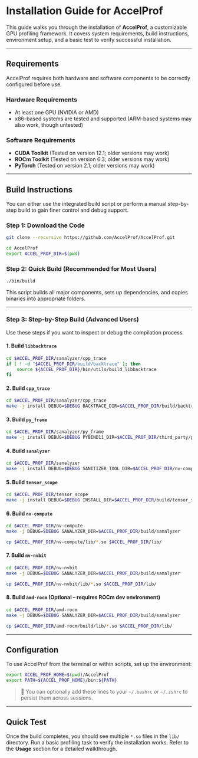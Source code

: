 # Installation Guide for AccelProf

This guide walks you through the installation of **AccelProf**, a customizable GPU profiling framework. It covers system requirements, build instructions, environment setup, and a basic test to verify successful installation.

---

## Requirements

AccelProf requires both hardware and software components to be correctly configured before use.

### Hardware Requirements

- At least one GPU (NVIDIA or AMD)
- x86-based systems are tested and supported (ARM-based systems may also work, though untested)

### Software Requirements

- **CUDA Toolkit** (Tested on version 12.1; older versions may work)
- **ROCm Toolkit** (Tested on version 6.3; older versions may work)
- **PyTorch** (Tested on version 2.1; older versions may work)

---

## Build Instructions

You can either use the integrated build script or perform a manual step-by-step build to gain finer control and debug support.

### Step 1: Download the Code

```bash
git clone --recursive https://github.com/AccelProf/AccelProf.git

cd AccelProf
export ACCEL_PROF_DIR=$(pwd)
```

### Step 2: Quick Build (Recommended for Most Users)

```bash
./bin/build
```

This script builds all major components, sets up dependencies, and copies binaries into appropriate folders.

---

### Step 3: Step-by-Step Build (Advanced Users)

Use these steps if you want to inspect or debug the compilation process.

#### 1. Build `libbacktrace`

```bash
cd $ACCEL_PROF_DIR/sanalyzer/cpp_trace
if [ ! -d "$ACCEL_PROF_DIR/build/backtrace" ]; then
    source ${ACCEL_PROF_DIR}/bin/utils/build_libbacktrace
fi
```

#### 2. Build `cpp_trace`

```bash
cd $ACCEL_PROF_DIR/sanalyzer/cpp_trace
make -j install DEBUG=$DEBUG BACKTRACE_DIR=$ACCEL_PROF_DIR/build/backtrace                              INSTALL_DIR=$ACCEL_PROF_DIR/build/sanalyzer/cpp_trace
```

#### 3. Build `py_frame`

```bash
cd $ACCEL_PROF_DIR/sanalyzer/py_frame
make -j install DEBUG=$DEBUG PYBIND11_DIR=$ACCEL_PROF_DIR/third_party/pybind11                              INSTALL_DIR=$ACCEL_PROF_DIR/build/sanalyzer/py_frame
```

#### 4. Build `sanalyzer`

```bash
cd $ACCEL_PROF_DIR/sanalyzer
make -j install DEBUG=$DEBUG SANITIZER_TOOL_DIR=$ACCEL_PROF_DIR/nv-compute                 NV_NVBIT_DIR=$ACCEL_PROF_DIR/nv-nvbit                 CPP_TRACE_DIR=$ACCEL_PROF_DIR/build/sanalyzer/cpp_trace                 PY_FRAME_DIR=$ACCEL_PROF_DIR/build/sanalyzer/py_frame                 INSTALL_DIR=$ACCEL_PROF_DIR/build/sanalyzer
```

#### 5. Build `tensor_scope`

```bash
cd $ACCEL_PROF_DIR/tensor_scope
make -j install DEBUG=$DEBUG INSTALL_DIR=$ACCEL_PROF_DIR/build/tensor_scope
```

#### 6. Build `nv-compute`

```bash
cd $ACCEL_PROF_DIR/nv-compute
make -j DEBUG=$DEBUG SANALYZER_DIR=$ACCEL_PROF_DIR/build/sanalyzer                 TORCH_SCOPE_DIR=$ACCEL_PROF_DIR/build/tensor_scope                 PATCH_SRC_DIR=$ACCEL_PROF_DIR/nv-compute/gpu_src

cp $ACCEL_PROF_DIR/nv-compute/lib/*.so $ACCEL_PROF_DIR/lib/
```

#### 7. Build `nv-nvbit`

```bash
cd $ACCEL_PROF_DIR/nv-nvbit
make -j DEBUG=$DEBUG SANALYZER_DIR=$ACCEL_PROF_DIR/build/sanalyzer                      TORCH_SCOPE_DIR=$ACCEL_PROF_DIR/build/tensor_scope

cp $ACCEL_PROF_DIR/nv-nvbit/lib/*.so $ACCEL_PROF_DIR/lib/
```

#### 8. Build `amd-rocm` (Optional – requires ROCm dev environment)

```bash
cd $ACCEL_PROF_DIR/amd-rocm
make -j DEBUG=$DEBUG SANALYZER_DIR=$ACCEL_PROF_DIR/build/sanalyzer

cp $ACCEL_PROF_DIR/amd-rocm/build/lib/*.so $ACCEL_PROF_DIR/lib/
```

---

## Configuration

To use AccelProf from the terminal or within scripts, set up the environment:

```bash
export ACCEL_PROF_HOME=$(pwd)/AccelProf
export PATH=${ACCEL_PROF_HOME}/bin:${PATH}
```

> 🔁 You can optionally add these lines to your `~/.bashrc` or `~/.zshrc` to persist them across sessions.

---

## Quick Test

Once the build completes, you should see multiple `*.so` files in the `lib/` directory. Run a basic profiling task to verify the installation works. Refer to the **Usage** section for a detailed walkthrough.

